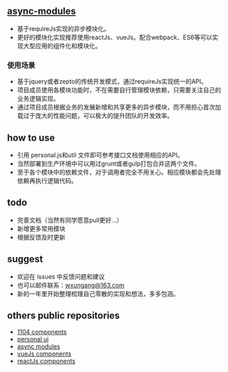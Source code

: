 ## [async-modules](https://wxungang.github.io/asyncModules/index.html)
- 基于requireJs实现的异步模块化。
- 更好的模块化实现推荐使用reactJs、vueJs。配合webpack、ES6等可以实现大型应用的组件化和模块化。

### 使用场景
- 基于jquery或者zepto的传统开发模式，通过requireJs实现统一的API。
- 项目成员使用各模块功能时，不在需要自行管理模块依赖，只需要关注自己的业务逻辑实现。
- 通过项目成员根据业务的发展新增和共享更多的异步模块，而不用担心首次加载过于庞大的性能问题，可以极大的提升团队的开发效率。

## how to use
- 引用 personal.js和util 文件即可参考接口文档使用相应的API。
- 当然部署到生产环境中可以用过grunt或者gulp打包合并这两个文件。
- 至于各个模块中的依赖文件，对于调用者完全不用关心。相应模块都会先处理依赖再执行逻辑代码。

## todo
- 完善文档（当然有同学愿意pull更好...）
- 新增更多常用模块
- 根据反馈及时更新

## suggest
- 欢迎在 issues 中反馈问题和建议
- 也可以邮件联系：wxungang@163.com
- 新的一年里开始整理梳理自己零散的实现和想法，多多包涵。

## others public repositories
- [1104 components](https://github.com/wxungang/1104)
- [personal ui](https://github.com/wxungang/personal-ui)
- [async modules](#)
- [vueJs components](#)
- [reactJs components](#)
